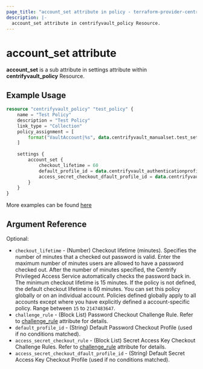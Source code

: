```yaml
---
page_title: "account_set attribute in policy - terraform-provider-centrify"
description: |-
  account_set attribute in centrifyvault_policy Resource.
---
```


# account_set attribute

**account_set** is a sub attribute in settings attribute within **centrifyvault_policy** Resource.

## Example Usage

```terraform
resource "centrifyvault_policy" "test_policy" {
    name = "Test Policy"
    description = "Test Policy"
    link_type = "Collection"
    policy_assignment = [
        format("VaultAccount|%s", data.centrifyvault_manualset.test_set.id),
    ]
    
    settings {
        account_set {
            checkout_lifetime = 60
            default_profile_id = data.centrifyvault_authenticationprofile.newdevice_auth_pf.id
            access_secret_checkout_dfault_profile_id = data.centrifyvault_authenticationprofile.newdevice_auth_pf.id
        }
    }
}
```

More examples can be found [here](../../examples/centrifyvault_policy/policy_account_set.tf)

## Argument Reference

Optional:

- `checkout_lifetime` - (Number) Checkout lifetime (minutes). Specifies the number of minutes that a checked out password is valid. Enter the maximum number of minutes users are allowed to have a password checked out. After the number of minutes specified, the Centrify Privileged Access Service automatically checks the password back in. The minimum checkout lifetime is 15 minutes. If the policy is not defined, the default checkout lifetime is 60 minutes. You can set this policy globally or on an individual account. Policies defined globally apply to all accounts except where you have explicitly defined a account-specific policy. Range between `15` to `2147483647`.
- `challenge_rule` - (Block List) Password Checkout Challenge Rule. Refer to [challenge_rule](./attribute_challengerule.md) attribute for details.
- `default_profile_id` - (String) Default Password Checkout Profile (used if no conditions matched).
- `access_secret_checkout_rule` - (Block List) Secret Access Key Checkout Challenge Rules. Refer to [challenge_rule](./attribute_challengerule.md) attribute for details.
- `access_secret_checkout_dfault_profile_id` - (String) Default Secret Access Key Checkout Profile (used if no conditions matched).
